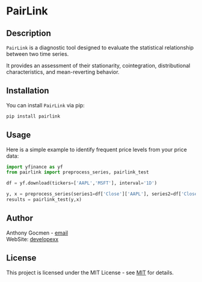 # PairLink

## Description

`PairLink` is a diagnostic tool designed to evaluate the statistical relationship between two time series. 

It provides an assessment of their stationarity, cointegration, distributional characteristics, and mean-reverting behavior.

## Installation

You can install `PairLink` via pip:

```bash
pip install pairlink
```

## Usage
Here is a simple example to identify frequent price levels from your price data:
```python
import yfinance as yf
from pairlink import preprocess_series, pairlink_test

df = yf.download(tickers=['AAPL','MSFT'], interval='1D')

y, x = preprocess_series(series1=df['Close']['AAPL'], series2=df['Close']['MSFT'])
results = pairlink_test(y,x)
```

## Author

Anthony Gocmen - [email](mailto:anthony.gocmen@gmail.com)  
WebSite: [developexx](https://www.developexx.com)


## License


This project is licensed under the MIT License - see [MIT](https://choosealicense.com/licenses/mit/) for details.